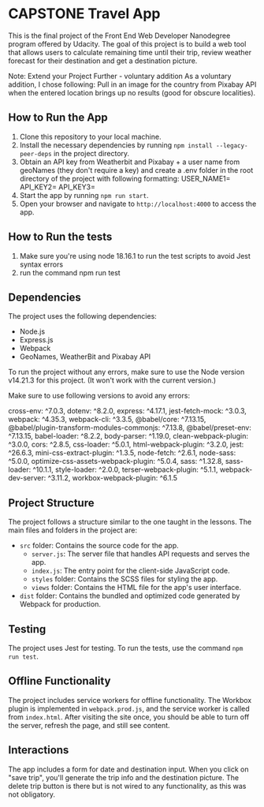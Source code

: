 # CAPSTONE Travel App

This is the final project of the Front End Web Developer Nanodegree program offered by Udacity. The goal of this project is to build a web tool that allows users to calculate remaining time until their trip, review weather forecast for their destination and get a destination picture. 

Note: Extend your Project Further - voluntary addition
As a voluntary addition, I chose following: Pull in an image for the country from Pixabay API when the entered location brings up no results (good for obscure localities).

## How to Run the App

1. Clone this repository to your local machine.
2. Install the necessary dependencies by running `npm install --legacy-peer-deps` in the project directory.
3. Obtain an API key from Weatherbit and Pixabay + a user name from geoNames (they don't require a key) and create a .env folder in the root directory of the project with following formatting:
USER_NAME1=<your username>
API_KEY2=<weatherbit api key>
API_KEY3=<pixabay api key>
5. Start the app by running `npm run start`.
6. Open your browser and navigate to `http://localhost:4000` to access the app.

## How to Run the tests

1. Make sure you're using node 18.16.1 to run the test scripts to avoid Jest syntax errors
2. run the command npm run test

## Dependencies

The project uses the following dependencies:

- Node.js
- Express.js
- Webpack
- GeoNames, WeatherBit and Pixabay API

To run the project without any errors, make sure to use the Node version v14.21.3 for this project. (It won't work with the current version.)

Make sure to use following versions to avoid any errors:

cross-env: ^7.0.3,
dotenv: ^8.2.0,
express: ^4.17.1,
jest-fetch-mock: ^3.0.3,
webpack: ^4.35.3,
webpack-cli: ^3.3.5,
@babel/core: ^7.13.15,
@babel/plugin-transform-modules-commonjs: ^7.13.8,
@babel/preset-env: ^7.13.15,
babel-loader: ^8.2.2,
body-parser: ^1.19.0,
clean-webpack-plugin: ^3.0.0,
cors: ^2.8.5,
css-loader: ^5.0.1,
html-webpack-plugin: ^3.2.0,
jest: ^26.6.3,
mini-css-extract-plugin: ^1.3.5,
node-fetch: ^2.6.1,
node-sass: ^5.0.0,
optimize-css-assets-webpack-plugin: ^5.0.4,
sass: ^1.32.8,
sass-loader: ^10.1.1,
style-loader: ^2.0.0,
terser-webpack-plugin: ^5.1.1,
webpack-dev-server: ^3.11.2,
workbox-webpack-plugin: ^6.1.5


## Project Structure

The project follows a structure similar to the one taught in the lessons. The main files and folders in the project are:

- `src` folder: Contains the source code for the app.
    - `server.js`: The server file that handles API requests and serves the app.
    - `index.js`: The entry point for the client-side JavaScript code.
    - `styles` folder: Contains the SCSS files for styling the app.
    - `views` folder: Contains the HTML file for the app's user interface.
- `dist` folder: Contains the bundled and optimized code generated by Webpack for production.

## Testing

The project uses Jest for testing. To run the tests, use the command `npm run test`.

## Offline Functionality

The project includes service workers for offline functionality. The Workbox plugin is implemented in `webpack.prod.js`, and the service worker is called from `index.html`. After visiting the site once, you should be able to turn off the server, refresh the page, and still see content.

## Interactions

The app includes a form for date and destination input. When you click on "save trip", you'll generate the trip info and the destination picture. The delete trip button is there but is not wired to any functionality, as this was not obligatory.